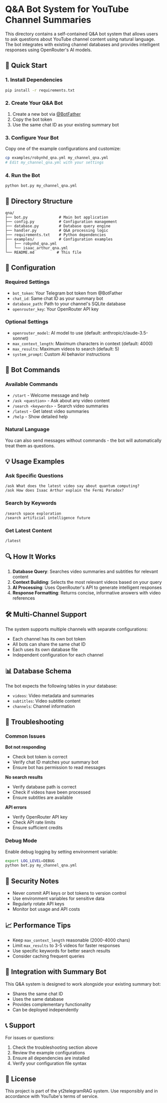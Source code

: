 # Q&A Bot System for YouTube Channel Summaries

This directory contains a self-contained Q&A bot system that allows users to ask questions about YouTube channel content using natural language. The bot integrates with existing channel databases and provides intelligent responses using OpenRouter's AI models.

## 🚀 Quick Start

### 1. Install Dependencies

```bash
pip install -r requirements.txt
```

### 2. Create Your Q&A Bot

1. Create a new bot via [@BotFather](https://t.me/BotFather)
2. Copy the bot token
3. Use the same chat ID as your existing summary bot

### 3. Configure Your Bot

Copy one of the example configurations and customize:

```bash
cp examples/robynhd_qna.yml my_channel_qna.yml
# Edit my_channel_qna.yml with your settings
```

### 4. Run the Bot

```bash
python bot.py my_channel_qna.yml
```

## 📁 Directory Structure

```
qna/
├── bot.py              # Main bot application
├── config.py           # Configuration management
├── database.py         # Database query engine
├── handler.py          # Q&A processing logic
├── requirements.txt    # Python dependencies
├── examples/           # Configuration examples
│   ├── robynhd_qna.yml
│   └── isaac_arthur_qna.yml
└── README.md          # This file
```

## 🔧 Configuration

### Required Settings

- `bot_token`: Your Telegram bot token from @BotFather
- `chat_id`: Same chat ID as your summary bot
- `database_path`: Path to your channel's SQLite database
- `openrouter_key`: Your OpenRouter API key

### Optional Settings

- `openrouter_model`: AI model to use (default: anthropic/claude-3.5-sonnet)
- `max_context_length`: Maximum characters in context (default: 4000)
- `max_results`: Maximum videos to search (default: 5)
- `system_prompt`: Custom AI behavior instructions

## 🤖 Bot Commands

### Available Commands

- `/start` - Welcome message and help
- `/ask <question>` - Ask about any video content
- `/search <keywords>` - Search video summaries
- `/latest` - Get latest video summaries
- `/help` - Show detailed help

### Natural Language

You can also send messages without commands - the bot will automatically treat them as questions.

## 💡 Usage Examples

### Ask Specific Questions

```
/ask What does the latest video say about quantum computing?
/ask How does Isaac Arthur explain the Fermi Paradox?
```

### Search by Keywords

```
/search space exploration
/search artificial intelligence future
```

### Get Latest Content

```
/latest
```

## 🔍 How It Works

1. **Database Query**: Searches video summaries and subtitles for relevant content
2. **Context Building**: Selects the most relevant videos based on your query
3. **AI Processing**: Uses OpenRouter's API to generate intelligent responses
4. **Response Formatting**: Returns concise, informative answers with video references

## 🛠️ Multi-Channel Support

The system supports multiple channels with separate configurations:

- Each channel has its own bot token
- All bots can share the same chat ID
- Each uses its own database file
- Independent configuration for each channel

## 📊 Database Schema

The bot expects the following tables in your database:

- `videos`: Video metadata and summaries
- `subtitles`: Video subtitle content
- `channels`: Channel information

## 🚨 Troubleshooting

### Common Issues

**Bot not responding**

- Check bot token is correct
- Verify chat ID matches your summary bot
- Ensure bot has permission to read messages

**No search results**

- Verify database path is correct
- Check if videos have been processed
- Ensure subtitles are available

**API errors**

- Verify OpenRouter API key
- Check API rate limits
- Ensure sufficient credits

### Debug Mode

Enable debug logging by setting environment variable:

```bash
export LOG_LEVEL=DEBUG
python bot.py my_channel_qna.yml
```

## 🔐 Security Notes

- Never commit API keys or bot tokens to version control
- Use environment variables for sensitive data
- Regularly rotate API keys
- Monitor bot usage and API costs

## 📈 Performance Tips

- Keep `max_context_length` reasonable (2000-4000 chars)
- Limit `max_results` to 3-5 videos for faster responses
- Use specific keywords for better search results
- Consider caching frequent queries

## 🔄 Integration with Summary Bot

This Q&A system is designed to work alongside your existing summary bot:

- Shares the same chat ID
- Uses the same database
- Provides complementary functionality
- Can be deployed independently

## 📞 Support

For issues or questions:

1. Check the troubleshooting section above
2. Review the example configurations
3. Ensure all dependencies are installed
4. Verify your configuration file syntax

## 📝 License

This project is part of the yt2telegramRAG system. Use responsibly and in accordance with YouTube's terms of service.
